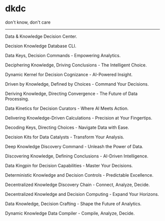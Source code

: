 # dkdc

don't know, don't care

---

Data & Knowledge Decision Center.

Decision Knowledge Database CLI.

Data Keys, Decision Commands - Empowering Analytics.

Deciphering Knowledge, Driving Conclusions - The Intelligent Choice.

Dynamic Kernel for Decision Cognizance - AI-Powered Insight.

Driven by Knowledge, Defined by Choices - Command Your Decisions.

Deriving Knowledge, Directing Convergence - The Future of Data Processing.

Data Kinetics for Decision Curators - Where AI Meets Action.

Delivering Knowledge-Driven Calculations - Precision at Your Fingertips.

Decoding Keys, Directing Choices - Navigate Data with Ease.

Decision Kits for Data Catalysts - Transform Your Analysis.

Deep Knowledge Discovery Command - Unleash the Power of Data.

Discovering Knowledge, Defining Conclusions - AI-Driven Intelligence.

Data Kingpin for Decision Capabilities - Master Your Decisions.

Deterministic Knowledge and Decision Controls - Predictable Excellence.

Decentralized Knowledge Discovery Chain - Connect, Analyze, Decide.

Decentralized Knowledge and Decision Computing - Expand Your Horizons.

Data Knowledge, Decision Crafting - Shape the Future of Analytics.

Dynamic Knowledge Data Compiler - Compile, Analyze, Decide.

